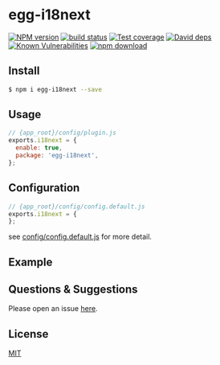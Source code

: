 # egg-i18next

[![NPM version][npm-image]][npm-url]
[![build status][travis-image]][travis-url]
[![Test coverage][codecov-image]][codecov-url]
[![David deps][david-image]][david-url]
[![Known Vulnerabilities][snyk-image]][snyk-url]
[![npm download][download-image]][download-url]

[npm-image]: https://img.shields.io/npm/v/egg-i18next.svg?style=flat-square
[npm-url]: https://npmjs.org/package/egg-i18next
[travis-image]: https://img.shields.io/travis/Rokid/egg-i18next.svg?style=flat-square
[travis-url]: https://travis-ci.org/Rokid/egg-i18next
[codecov-image]: https://img.shields.io/codecov/c/github/Rokid/egg-i18next.svg?style=flat-square
[codecov-url]: https://codecov.io/github/Rokid/egg-i18next?branch=master
[david-image]: https://img.shields.io/david/Rokid/egg-i18next.svg?style=flat-square
[david-url]: https://david-dm.org/Rokid/egg-i18next
[snyk-image]: https://snyk.io/test/npm/egg-i18next/badge.svg?style=flat-square
[snyk-url]: https://snyk.io/test/npm/egg-i18next
[download-image]: https://img.shields.io/npm/dm/egg-i18next.svg?style=flat-square
[download-url]: https://npmjs.org/package/egg-i18next

<!--
Description here.
-->

## Install

```bash
$ npm i egg-i18next --save
```

## Usage

```js
// {app_root}/config/plugin.js
exports.i18next = {
  enable: true,
  package: 'egg-i18next',
};
```

## Configuration

```js
// {app_root}/config/config.default.js
exports.i18next = {
};
```

see [config/config.default.js](config/config.default.js) for more detail.

## Example

<!-- example here -->

## Questions & Suggestions

Please open an issue [here](https://github.com/eggjs/egg/issues).

## License

[MIT](LICENSE)
